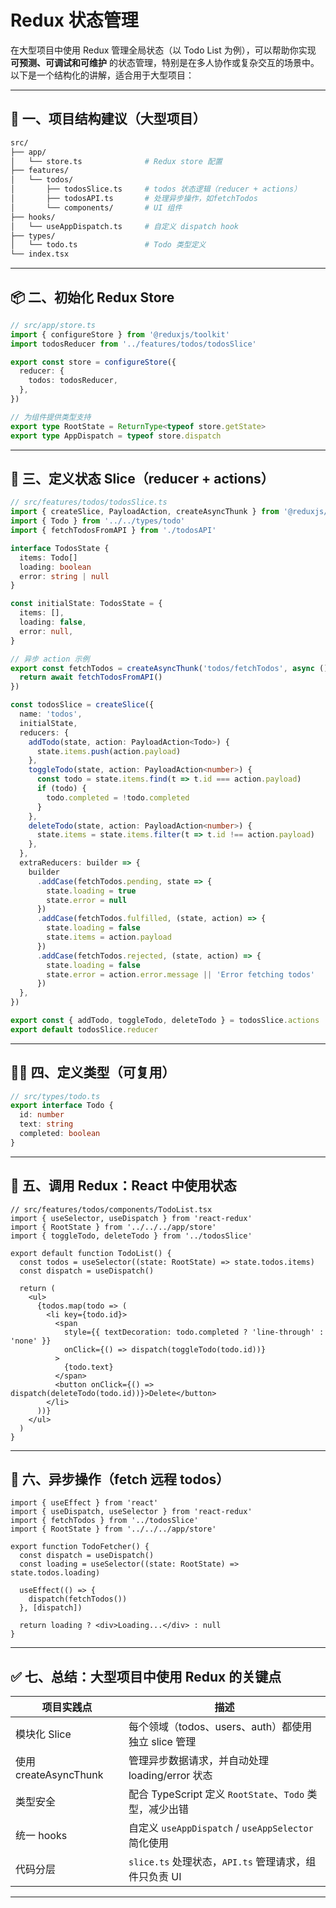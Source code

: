 # Redux 状态管理

在大型项目中使用 Redux 管理全局状态（以 Todo List 为例），可以帮助你实现 **可预测、可调试和可维护** 的状态管理，特别是在多人协作或复杂交互的场景中。以下是一个结构化的讲解，适合用于大型项目：

---

## 🧩 一、项目结构建议（大型项目）

```bash
src/
├── app/
│   └── store.ts              # Redux store 配置
├── features/
│   └── todos/
│       ├── todosSlice.ts     # todos 状态逻辑（reducer + actions）
│       ├── todosAPI.ts       # 处理异步操作，如fetchTodos
│       └── components/       # UI 组件
├── hooks/
│   └── useAppDispatch.ts     # 自定义 dispatch hook
├── types/
│   └── todo.ts               # Todo 类型定义
└── index.tsx
```

---

## 📦 二、初始化 Redux Store

```ts
// src/app/store.ts
import { configureStore } from '@reduxjs/toolkit'
import todosReducer from '../features/todos/todosSlice'

export const store = configureStore({
  reducer: {
    todos: todosReducer,
  },
})

// 为组件提供类型支持
export type RootState = ReturnType<typeof store.getState>
export type AppDispatch = typeof store.dispatch
```

---

## 🧠 三、定义状态 Slice（reducer + actions）

```ts
// src/features/todos/todosSlice.ts
import { createSlice, PayloadAction, createAsyncThunk } from '@reduxjs/toolkit'
import { Todo } from '../../types/todo'
import { fetchTodosFromAPI } from './todosAPI'

interface TodosState {
  items: Todo[]
  loading: boolean
  error: string | null
}

const initialState: TodosState = {
  items: [],
  loading: false,
  error: null,
}

// 异步 action 示例
export const fetchTodos = createAsyncThunk('todos/fetchTodos', async () => {
  return await fetchTodosFromAPI()
})

const todosSlice = createSlice({
  name: 'todos',
  initialState,
  reducers: {
    addTodo(state, action: PayloadAction<Todo>) {
      state.items.push(action.payload)
    },
    toggleTodo(state, action: PayloadAction<number>) {
      const todo = state.items.find(t => t.id === action.payload)
      if (todo) {
        todo.completed = !todo.completed
      }
    },
    deleteTodo(state, action: PayloadAction<number>) {
      state.items = state.items.filter(t => t.id !== action.payload)
    },
  },
  extraReducers: builder => {
    builder
      .addCase(fetchTodos.pending, state => {
        state.loading = true
        state.error = null
      })
      .addCase(fetchTodos.fulfilled, (state, action) => {
        state.loading = false
        state.items = action.payload
      })
      .addCase(fetchTodos.rejected, (state, action) => {
        state.loading = false
        state.error = action.error.message || 'Error fetching todos'
      })
  },
})

export const { addTodo, toggleTodo, deleteTodo } = todosSlice.actions
export default todosSlice.reducer
```

---

## 🧑‍💻 四、定义类型（可复用）

```ts
// src/types/todo.ts
export interface Todo {
  id: number
  text: string
  completed: boolean
}
```

---

## 🔄 五、调用 Redux：React 中使用状态

```tsx
// src/features/todos/components/TodoList.tsx
import { useSelector, useDispatch } from 'react-redux'
import { RootState } from '../../../app/store'
import { toggleTodo, deleteTodo } from '../todosSlice'

export default function TodoList() {
  const todos = useSelector((state: RootState) => state.todos.items)
  const dispatch = useDispatch()

  return (
    <ul>
      {todos.map(todo => (
        <li key={todo.id}>
          <span
            style={{ textDecoration: todo.completed ? 'line-through' : 'none' }}
            onClick={() => dispatch(toggleTodo(todo.id))}
          >
            {todo.text}
          </span>
          <button onClick={() => dispatch(deleteTodo(todo.id))}>Delete</button>
        </li>
      ))}
    </ul>
  )
}
```

---

## 🔄 六、异步操作（fetch 远程 todos）

```tsx
import { useEffect } from 'react'
import { useDispatch, useSelector } from 'react-redux'
import { fetchTodos } from '../todosSlice'
import { RootState } from '../../../app/store'

export function TodoFetcher() {
  const dispatch = useDispatch()
  const loading = useSelector((state: RootState) => state.todos.loading)

  useEffect(() => {
    dispatch(fetchTodos())
  }, [dispatch])

  return loading ? <div>Loading...</div> : null
}
```

---

## ✅ 七、总结：大型项目中使用 Redux 的关键点

| 项目实践点               | 描述                                           |
|---------------------|----------------------------------------------|
| 模块化 Slice           | 每个领域（todos、users、auth）都使用独立 slice 管理         |
| 使用 createAsyncThunk | 管理异步数据请求，并自动处理 loading/error 状态              |
| 类型安全                | 配合 TypeScript 定义 `RootState`、`Todo` 类型，减少出错  |
| 统一 hooks            | 自定义 `useAppDispatch` / `useAppSelector` 简化使用 |
| 代码分层                | `slice.ts` 处理状态，`API.ts` 管理请求，组件只负责 UI       |

---
